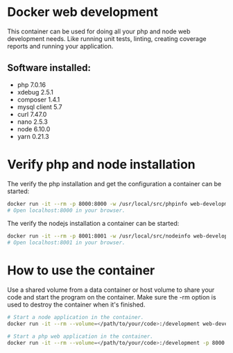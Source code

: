 # Docker web development
This container can be used for doing all your php and node web development needs. Like running unit tests, linting, creating coverage reports and running your application.

## Software installed:
 - php 7.0.16
 - xdebug 2.5.1
 - composer 1.4.1
 - mysql client 5.7
 - curl 7.47.0
 - nano 2.5.3
 - node 6.10.0
 - yarn 0.21.3

# Verify php and node installation
The verify the php installation and get the configuration a container can be started:
```bash
docker run -it --rm -p 8000:8000 -w /usr/local/src/phpinfo web-development php -S 0.0.0.0:8000
# Open localhost:8000 in your browser.
```

The verify the nodejs installation a container can be started:
```bash
docker run -it --rm -p 8001:8001 -w /usr/local/src/nodeinfo web-development node index.js
# Open localhost:8001 in your browser.
```

# How to use the container
Use a shared volume from a data container or host volume to share your code and start the program on the container.
Make sure the -rm option is used to destroy the container when it's finished.

```bash
# Start a node application in the container.
docker run -it --rm --volume=</path/to/your/code>:/development web-development node <your-application.js>

# Start a php web application in the container.
docker run -it --rm --volume=</path/to/your/code>:/development -p 8000:8000 web-development php -S 0.0.0.0:8000
```
